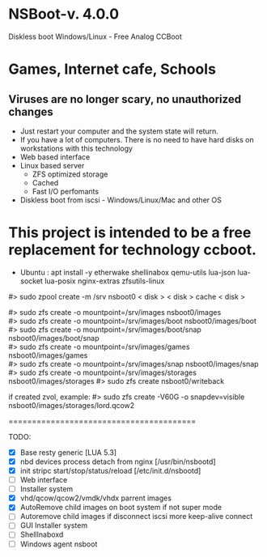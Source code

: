 # NSBoot-v. 4.0.0
Diskless boot Windows/Linux - Free Analog CCBoot 

<h1>Games, Internet cafe, Schools</h1>
<h2>Viruses are no longer scary, no unauthorized changes</h1>

* Just restart your computer and the system state will return.
* If you have a lot of computers. There is no need to have hard disks on workstations with this technology
* Web based interface
* Linux based server
  - ZFS optimized storage 
  - Cached
  - Fast I/O perfomants
* Diskless boot from iscsi - Windows/Linux/Mac and other OS


This project is intended to be a free replacement for technology ccboot.
===
- Ubuntu : 
 apt install -y etherwake shellinabox qemu-utils lua-json lua-socket lua-posix nginx-extras zfsutils-linux
 
#> sudo zpool create -m /srv nsboot0 < disk > < disk > cache < disk >
  
#> sudo  zfs create    -o mountpoint=/srv/images nsboot0/images                   
#> sudo  zfs create    -o mountpoint=/srv/images/boot nsboot0/images/boot              
#> sudo  zfs create    -o mountpoint=/srv/images/boot/snap nsboot0/images/boot/snap          
#> sudo  zfs create    -o mountpoint=/srv/images/games nsboot0/images/games                
#> sudo  zfs create    -o mountpoint=/srv/images/snap nsboot0/images/snap                
#> sudo  zfs create    -o mountpoint=/srv/images/storages nsboot0/images/storages
#> sudo  zfs create    nsboot0/writeback         

if created zvol, example:
#> sudo  zfs create -V60G -o snapdev=visible nsboot0/images/storages/lord.qcow2
 
 


========================================

 TODO:
- [x] Base resty generic [LUA 5.3] 
- [x] nbd devices process detach from nginx [/usr/bin/nsbootd]
- [x] init stripc start/stop/status/reload [/etc/init.d/nsbootd]
- [ ] Web interface
- [ ] Installer system
- [x] vhd/qcow/qcow2/vmdk/vhdx parrent images
- [x] AutoRemove child images on boot system if not super mode
- [ ] Autoremove child images if disconnect iscsi more keep-alive connect
- [ ] GUI Installer system
- [ ] ShellInaboxd
- [ ] Windows agent nsboot
